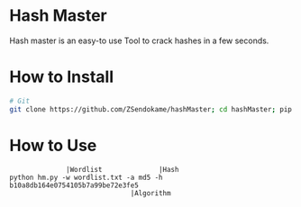 # Hash Master
Hash master is an easy-to use Tool to crack hashes in a few seconds.

# How to Install
```sh
# Git
git clone https://github.com/ZSendokame/hashMaster; cd hashMaster; pip install -r requirements.txt
```

# How to Use
```
              |Wordlist              |Hash
python hm.py -w wordlist.txt -a md5 -h b10a8db164e0754105b7a99be72e3fe5
                              |Algorithm
```
